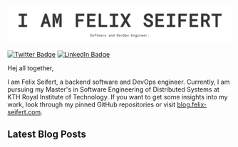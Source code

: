 [![I AM FELIX SEIFERT](./i-am-felix-seifert.png)](https://felix-seifert.com)

[![Twitter Badge](https://img.shields.io/badge/Twitter-Profile-informational?style=flat&logo=twitter&logoColor=white&color=1CA2F1)](https://twitter.com/flx_seifert)
[![LinkedIn Badge](https://img.shields.io/badge/LinkedIn-Profile-informational?style=flat&logo=linkedin&logoColor=white&color=0D76A8)](https://www.linkedin.com/in/seifertfelix)

Hej all together,

I am Felix Seifert, a backend software and DevOps engineer. Currently, I am pursuing my Master's in Software Engineering
of Distributed Systems at KTH Royal Institute of Technology. If you want to get some insights into my work, look through
my pinned GitHub repositories or visit [blog.felix-seifert.com](https://blog.felix-seifert.com).

## Latest Blog Posts
<!-- BLOG-POST-LIST:START -->
<!-- BLOG-POST-LIST:END --> 